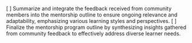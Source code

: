 [ ] Summarize and integrate the feedback received from community members into the mentorship outline to ensure ongoing relevance and adaptability, emphasizing various learning styles and perspectives.
[ ] Finalize the mentorship program outline by synthesizing insights gathered from community feedback to effectively address diverse learner needs.